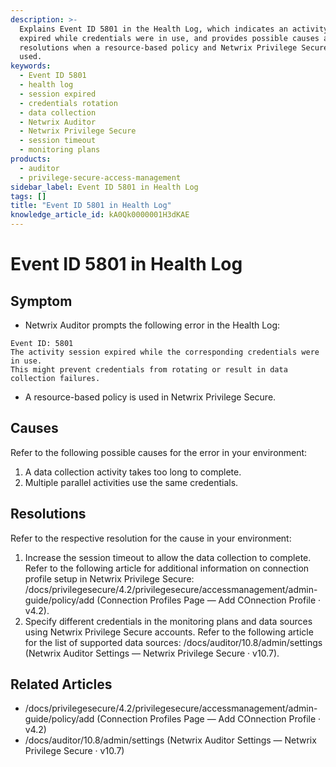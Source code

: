 ```yaml
---
description: >-
  Explains Event ID 5801 in the Health Log, which indicates an activity session
  expired while credentials were in use, and provides possible causes and
  resolutions when a resource-based policy and Netwrix Privilege Secure are
  used.
keywords:
  - Event ID 5801
  - health log
  - session expired
  - credentials rotation
  - data collection
  - Netwrix Auditor
  - Netwrix Privilege Secure
  - session timeout
  - monitoring plans
products:
  - auditor
  - privilege-secure-access-management
sidebar_label: Event ID 5801 in Health Log
tags: []
title: "Event ID 5801 in Health Log"
knowledge_article_id: kA0Qk0000001H3dKAE
---
```


# Event ID 5801 in Health Log

## Symptom

- Netwrix Auditor prompts the following error in the Health Log:

```text
Event ID: 5801
The activity session expired while the corresponding credentials were in use.
This might prevent credentials from rotating or result in data collection failures.
```

- A resource-based policy is used in Netwrix Privilege Secure.

## Causes

Refer to the following possible causes for the error in your environment:

1. A data collection activity takes too long to complete.
2. Multiple parallel activities use the same credentials.

## Resolutions

Refer to the respective resolution for the cause in your environment:

1. Increase the session timeout to allow the data collection to complete. Refer to the following article for additional information on connection profile setup in Netwrix Privilege Secure: /docs/privilegesecure/4.2/privilegesecure/accessmanagement/admin-guide/policy/add (Connection Profiles Page — Add COnnection Profile · v4.2).
2. Specify different credentials in the monitoring plans and data sources using Netwrix Privilege Secure accounts. Refer to the following article for the list of supported data sources: /docs/auditor/10.8/admin/settings (Netwrix Auditor Settings — Netwrix Privilege Secure · v10.7).

## Related Articles

- /docs/privilegesecure/4.2/privilegesecure/accessmanagement/admin-guide/policy/add (Connection Profiles Page — Add COnnection Profile · v4.2)
- /docs/auditor/10.8/admin/settings (Netwrix Auditor Settings — Netwrix Privilege Secure · v10.7)
